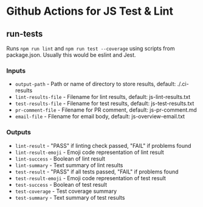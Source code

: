 # Github Actions for JS Test & Lint

## run-tests

Runs `npm run lint` and `npm run test --coverage` using scripts from package.json. Usually this would be eslint
and Jest.

### Inputs

* `output-path` - Path or name of directory to store results, default: ./.ci-results
* `lint-results-file` - Filename for lint results, default: js-lint-results.txt
* `test-results-file` - Filename for test results, default: js-test-results.txt
* `pr-comment-file` - Filename for PR comment, default: js-pr-comment.md
* `email-file` - Filename for email body, default: js-overview-email.txt

### Outputs

* `lint-result` - "PASS" if linting check passed, "FAIL" if problems found
* `lint-result-emoji` - Emoji code representation of lint result
* `lint-success` - Boolean of lint result
* `lint-summary` - Text summary of lint results
* `test-result` - "PASS" if all tests passed, "FAIL" if problems found
* `test-result-emoji` - Emoji code representation of test result
* `test-success` - Boolean of test result
* `test-coverage` - Test coverage summary
* `test-summary` - Text summary of test results
